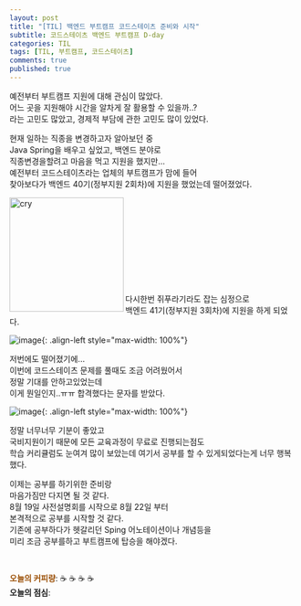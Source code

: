 ```yaml
---
layout: post
title: "[TIL] 백엔드 부트캠프 코드스테이츠 준비와 시작"
subtitle: 코드스테이츠 백엔드 부트캠프 D-day
categories: TIL
tags: [TIL, 부트캠프, 코드스테이츠]
comments: true
published: true
---
```


예전부터 부트캠프 지원에 대해 관심이 많았다.   
어느 곳을 지원해야 시간을 알차게 잘 활용할 수 있을까..?   
라는 고민도 많았고, 경제적 부담에 관한 고민도 많이 있었다.

현재 일하는 직종을 변경하고자 알아보던 중  
Java Spring을 배우고 싶었고, 백엔드 분야로  
직종변경을할려고 마음을 먹고 지원을 했지만...  
예전부터 코드스테이츠라는 업체의 부트캠프가 맘에 들어   
찾아보다가 백엔드 40기(정부지원 2회차)에 지원을 했었는데 떨어졌었다.


<img src="https://t1.daumcdn.net/keditor/emoticon/niniz/large/003.gif" alt="cry" width="200" height="200" align="left">

<br/>
<br/>
<br/>
<br/>
<br/>
<br/>
<br/>
<br/>
<br/>

다시한번 쥐푸라기라도 잡는 심정으로   
백엔드 41기(정부지원 3회차)에 지원을 하게 되었다.

![image](https://user-images.githubusercontent.com/95069395/216813908-e7f71a33-58c5-474c-9c32-08dcb6310aea.png){: .align-left style="max-width: 100%"}

저번에도 떨어졌기에...  
이번에 코드스테이츠 문제를 풀때도 조금 어려웠어서  
정말 기대를 안하고있었는데  
이게 뭔일인지..ㅠㅠ 합격했다는 문자를 받았다.

![image](https://user-images.githubusercontent.com/95069395/216813903-a5d0ccf2-fca2-4aba-b7af-c6a39125b798.png){: .align-left style="max-width: 100%"}

정말 너무너무 기분이 좋았고   
국비지원이기 때문에 모든 교육과정이 무료로 진행되는점도  
학습 커리큘럼도 눈여겨 많이 보았는데 여기서 공부를 할 수 있게되었다는게 너무 행복했다.

이제는 공부를 하기위한 준비랑  
마음가짐만 다지면 될 것 같다.  
8월 19일 사전설명회를 시작으로 8월 22일 부터  
본격적으로 공부를 시작할 것 같다.  
기존에 공부하다가 헷갈리던 Sping 어노테이션이나 개념등을   
미리 조금 공부를하고 부트캠프에 탑승을 해야겠다.

<br/>

<span style="color:#994C00">**오늘의 커피량**</span>: ☕️ ☕️ ☕️ ☕️️️️  
**오늘의 점심**: 